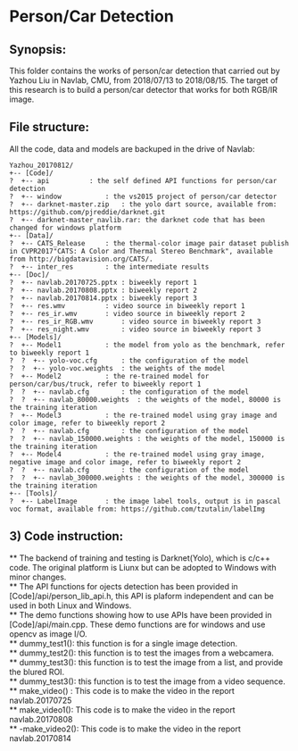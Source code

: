 # Person/Car Detection

## Synopsis:
This folder contains the works of person/car detection that carried out by Yazhou Liu in Navlab, CMU, from 2018/07/13 to 2018/08/15. The target of this research is to build a person/car detector that works for both RGB/IR image.  

 
## File structure: 
All the code, data and models are backuped in the drive of Navlab:
```
Yazhou_20170812/  
+-- [Code]/
?  +-- api			: the self defined API functions for person/car detection  
?  +-- window			: the vs2015 project of person/car detector  
?  +-- darknet-master.zip	: the yolo dart source, available from: https://github.com/pjreddie/darknet.git  
?  +-- darknet-master_navlib.rar: the darknet code that has been changed for windows platform  
+-- [Data]/  
?  +-- CATS_Release		: the thermal-color image pair dataset publish in CVPR2017"CATS: A Color and Thermal Stereo Benchmark", available from http://bigdatavision.org/CATS/.
?  +-- inter_res		: the intermediate results  
+-- [Doc]/  
?  +-- navlab.20170725.pptx	: biweekly report 1  
?  +-- navlab.20170808.pptx	: biweekly report 2  
?  +-- navlab.20170814.pptx	: biweekly report 3  
?  +-- res.wmv			: video source in biweekly report 1  
?  +-- res_ir.wmv		: video source in biweekly report 2  
?  +-- res_ir_RGB.wmv		: video source in biweekly report 3  
?  +-- res_night.wmv		: video source in biweekly report 3  
+-- [Models]/  
?  +-- Model1			: the model from yolo as the benchmark, refer to biweekly report 1  
?  ?  +-- yolo-voc.cfg		: the configuration of the model  
?  ?  +-- yolo-voc.weights	: the weights of the model  
?  +-- Model2			: the re-trained model for person/car/bus/truck, refer to biweekly report 1  
?  ?  +-- navlab.cfg		: the configuration of the model  
?  ?  +-- navlab_80000.weights	: the weights of the model, 80000 is the training iteration  
?  +-- Model3			: the re-trained model using gray image and color image, refer to biweekly report 2  
?  ?  +-- navlab.cfg		: the configuration of the model  
?  ?  +-- navlab_150000.weights	: the weights of the model, 150000 is the training iteration  
?  +-- Model4			: the re-trained model using gray image, negative image and color image, refer to biweekly report 2  
?  ?  +-- navlab.cfg		: the configuration of the model  
?  ?  +-- navlab_300000.weights	: the weights of the model, 300000 is the training iteration  
+-- [Tools]/  
?  +-- LabelImage		: the image label tools, output is in pascal voc format, available from: https://github.com/tzutalin/labelImg  
```


## 3) Code instruction:

** The backend of training and testing is Darknet(Yolo), which is c/c++ code. The original platform is Liunx but can be adopted to Windows with minor changes.  
** The API functions for ojects detection has been provided in [Code]/api/person_lib_api.h, this API is plaform independent and can be used in both Linux and Windows.  
** The demo functions showing how to use APIs have been provided in [Code]/api/main.cpp. These demo functions are for windows and use opencv as image I/O.  
	** dummy_test1(): this function is for a single image detection.  
	** dummy_test2(): this function is to test the images from a webcamera.  
	** dummy_test3(): this function is to test the image from a list, and provide the blured ROI.  
	** dummy_test3(): this function is to test the image from a video sequence.  
	** make_video() : This code is to make the video in the report navlab.20170725  
	** make_video1(): This code is to make the video in the report navlab.20170808  
	** -make_video2(): This code is to make the video in the report navlab.20170814  
